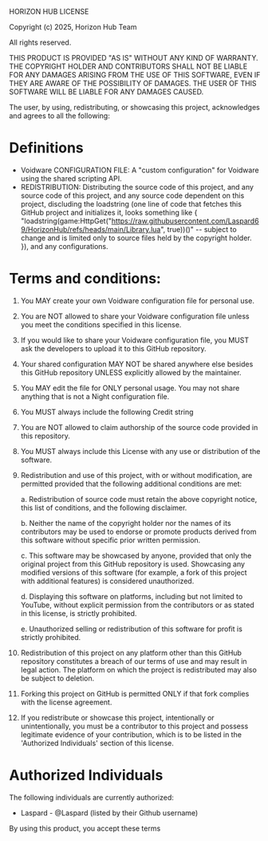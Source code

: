HORIZON HUB LICENSE

Copyright (c) 2025, Horizon Hub Team

All rights reserved.

THIS PRODUCT IS PROVIDED "AS IS" WITHOUT ANY KIND OF WARRANTY. THE COPYRIGHT HOLDER AND CONTRIBUTORS SHALL NOT BE LIABLE FOR ANY DAMAGES ARISING FROM THE USE OF THIS SOFTWARE, EVEN IF THEY ARE AWARE OF THE POSSIBILITY OF DAMAGES. THE USER OF THIS SOFTWARE WILL BE LIABLE FOR ANY DAMAGES CAUSED.

The user, by using, redistributing, or showcasing this project, acknowledges and agrees to all the following:

# Definitions

- Voidware CONFIGURATION FILE: A "custom configuration" for Voidware using the shared scripting API.
- REDISTRIBUTION: Distributing the source code of this project, and any source code of this project, and any source code dependent on this project, discluding the loadstring (one line of code that fetches this GitHub project and initializes it, looks something like {
      "loadstring(game:HttpGet("https://raw.githubusercontent.com/Laspard69/HorizonHub/refs/heads/main/Library.lua", true))()" -- subject to change and is limited only to source files held by the copyright holder.
}), and any configurations.

# Terms and conditions:

1. You MAY create your own Voidware configuration file for personal use.

2. You are NOT allowed to share your Voidware configuration file unless you meet the conditions specified in this license.

3. If you would like to share your Voidware configuration file, you MUST ask the developers to upload it to this GitHub repository.

4. Your shared configuration MAY NOT be shared anywhere else besides this GitHub repository UNLESS explicitly allowed by the maintainer.

5. You MAY edit the file for ONLY personal usage. You may not share anything that is not a Night configuration file.

6. You MUST always include the following Credit string

7. You are NOT allowed to claim authorship of the source code provided in this repository.

8. You MUST always include this License with any use or distribution of the software.

9. Redistribution and use of this project, with or without modification, are permitted provided that the following additional conditions are met:

   a. Redistribution of source code must retain the above copyright notice, this list of conditions, and the following disclaimer.

   b. Neither the name of the copyright holder nor the names of its contributors may be used to endorse or promote products derived from this software without specific prior written permission.

   c. This software may be showcased by anyone, provided that only the original project from this GitHub repository is used. Showcasing any modified versions of this software (for example, a fork of this project with additional features) is considered unauthorized.

   d. Displaying this software on platforms, including but not limited to YouTube, without explicit permission from the contributors or as stated in this license, is strictly prohibited.

   e. Unauthorized selling or redistribution of this software for profit is strictly prohibited.

10. Redistribution of this project on any platform other than this GitHub repository constitutes a breach of our terms of use and may result in legal action. The platform on which the project is redistributed may also be subject to deletion.

11. Forking this project on GitHub is permitted ONLY if that fork complies with the license agreement.

12. If you redistribute or showcase this project, intentionally or unintentionally, you must be a contributor to this project and possess legitimate evidence of your contribution, which is to be listed in the 'Authorized Individuals' section of this license.

# Authorized Individuals

The following individuals are currently authorized:

- Laspard - @Laspard (listed by their Github username)

By using this product, you accept these terms
